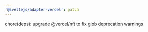 ```yaml
---
'@sveltejs/adapter-vercel': patch
---
```


chore(deps): upgrade @vercel/nft to fix glob deprecation warnings
